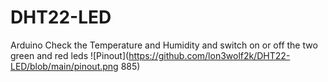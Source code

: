 # DHT22-LED
Arduino Check the Temperature and Humidity and switch on or off the two green and red leds
![Pinout](https://github.com/lon3wolf2k/DHT22-LED/blob/main/pinout.png 885)

